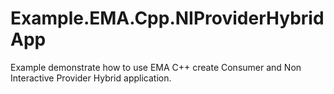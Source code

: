 # Example.EMA.Cpp.NIProviderHybridApp
Example demonstrate how to use EMA C++ create  Consumer and Non Interactive Provider Hybrid application.
